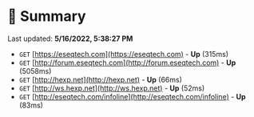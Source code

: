 # 📖 Summary
Last updated: **5/16/2022, 5:38:27 PM**

- `GET` [https://eseqtech.com](https://eseqtech.com) - **Up** (315ms)
- `GET` [http://forum.eseqtech.com](http://forum.eseqtech.com) - **Up** (5058ms)
- `GET` [http://hexp.net](http://hexp.net) - **Up** (66ms)
- `GET` [http://ws.hexp.net](http://ws.hexp.net) - **Up** (52ms)
- `GET` [http://eseqtech.com/infoline](http://eseqtech.com/infoline) - **Up** (83ms)
